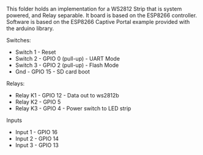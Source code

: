 This folder holds an implementation for a WS2812 Strip that is system powered, and Relay separable. It board is based on the ESP8266 controller. Software is based on the ESP8266 Captive Portal example provided with the arduino library.

Switches:
* Switch 1 - Reset
* Switch 2 - GPIO 0 (pull-up) - UART Mode
* Switch 3 - GPIO 2 (pull-up) - Flash Mode
* Gnd - GPIO 15 - SD card boot

Relays:
* Relay K1 - GPIO 12 - Data out to ws2812b
* Relay K2 - GPIO 5
* Relay K3 - GPIO 4 - Power switch to LED strip

Inputs
* Input 1 - GPIO 16
* Input 2 - GPIO 14
* Input 3 - GPIO 13
